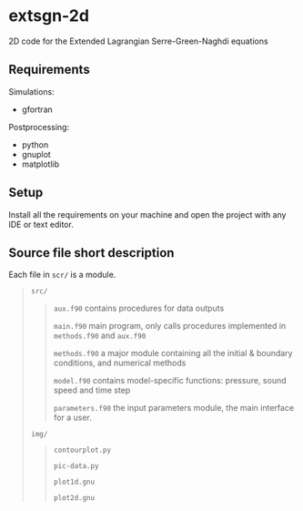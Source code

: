 # extsgn-2d
2D code for the Extended Lagrangian Serre-Green-Naghdi equations



## Requirements
Simulations:

* gfortran

Postprocessing:

* python
* gnuplot
* matplotlib



## Setup

Install all the requirements on your machine and open the project with any IDE or text editor.



## Source file short description

Each file in `scr/` is a module. 

> `src/`
>
> > `aux.f90`  contains procedures for data outputs 
> >
> > `main.f90`  main program, only calls procedures implemented in `methods.f90` and `aux.f90`
> >
> > `methods.f90` a major module containing all the initial & boundary conditions, and numerical methods
> >
> > `model.f90` contains model-specific functions: pressure, sound speed and time step
> >
> > `parameters.f90` the input parameters module, the main interface for a user.
>
> `img/`
>
> > `contourplot.py`
> >
> > `pic-data.py`
> >
> > `plot1d.gnu`
> >
> > `plot2d.gnu`



